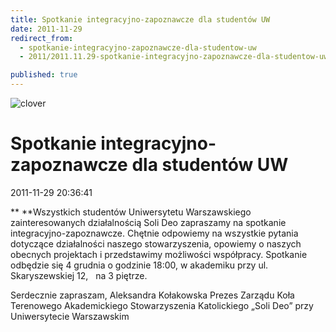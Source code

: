 ```yaml
---
title: Spotkanie integracyjno-zapoznawcze dla studentów UW
date: 2011-11-29
redirect_from: 
  - spotkanie-integracyjno-zapoznawcze-dla-studentow-uw
  - 2011/2011.11.29-spotkanie-integracyjno-zapoznawcze-dla-studentow-uw

published: true
---
```



![clover](images/stories/grafiki/clover.jpg)

# Spotkanie integracyjno-zapoznawcze dla studentów UW

<time>2011-11-29 20:36:41</time>


**
**Wszystkich         studentów         Uniwersytetu Warszawskiego zainteresowanych działalnością Soli         Deo zapraszamy         na spotkanie integracyjno-zapoznawcze. Chętnie         odpowiemy na wszystkie pytania dotyczące działalności naszego         stowarzyszenia,         opowiemy o naszych obecnych projektach i przedstawimy         możliwości         współpracy. Spotkanie odbędzie się 4 grudnia o godzinie 18:00, w akademiku         przy ul.         Skaryszewskiej 12,   na 3         piętrze. 
 
 Serdecznie zapraszam,
 Aleksandra Kołakowska Prezes Zarządu Koła Terenowego Akademickiego Stowarzyszenia         Katolickiego „Soli Deo” przy 
Uniwersytecie Warszawskim


<!--CONTENT FROM OLD SERVER (jos before 2013): 
**
**Wszystkich         studentów         Uniwersytetu Warszawskiego zainteresowanych działalnością Soli         Deo zapraszamy         na spotkanie integracyjno-zapoznawcze. Chętnie         odpowiemy na wszystkie pytania dotyczące działalności naszego         stowarzyszenia,         opowiemy o naszych obecnych projektach i przedstawimy         możliwości         współpracy. Spotkanie odbędzie się 4 grudnia o godzinie 18:00, w akademiku         przy ul.         Skaryszewskiej 12,   na 3         piętrze. 
 
 Serdecznie zapraszam,
 Aleksandra Kołakowska Prezes Zarządu Koła Terenowego Akademickiego Stowarzyszenia         Katolickiego „Soli Deo” przy Uniwersytecie Warszawskim

-->

<!--{{json:{"created_date":"2011-11-29 20:36:41","publish_down":"0000-00-00 00:00:00","id":"1051"}}}-->